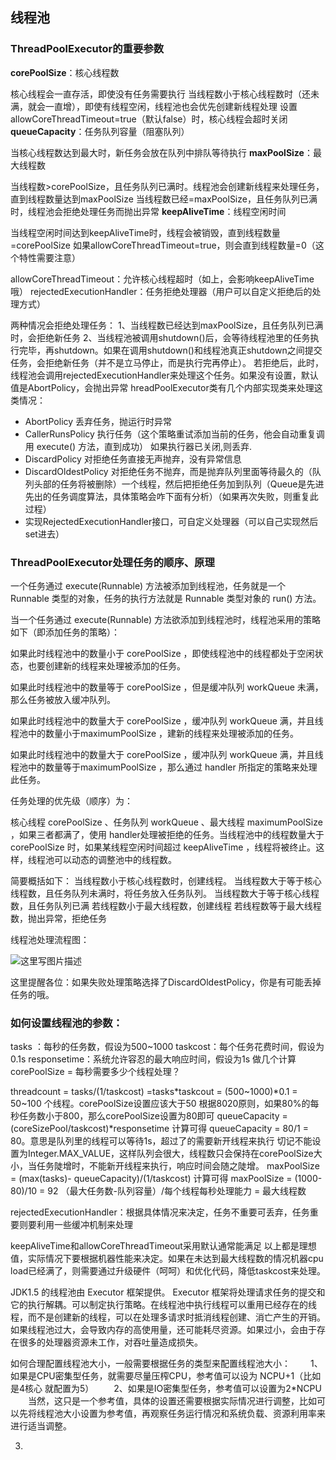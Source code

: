 ## 线程池

### ThreadPoolExecutor的重要参数

**corePoolSize**：核心线程数

核心线程会一直存活，即使没有任务需要执行
当线程数小于核心线程数时（还未满，就会一直增），即使有线程空闲，线程池也会优先创建新线程处理
设置allowCoreThreadTimeout=true（默认false）时，核心线程会超时关闭
**queueCapacity**：任务队列容量（阻塞队列）

当核心线程数达到最大时，新任务会放在队列中排队等待执行
**maxPoolSize**：最大线程数

当线程数>corePoolSize，且任务队列已满时。线程池会创建新线程来处理任务，直到线程数量达到maxPoolSize
当线程数已经=maxPoolSize，且任务队列已满时，线程池会拒绝处理任务而抛出异常
**keepAliveTime**：线程空闲时间

当线程空闲时间达到keepAliveTime时，线程会被销毁，直到线程数量=corePoolSize
如果allowCoreThreadTimeout=true，则会直到线程数量=0（这个特性需要注意）

allowCoreThreadTimeout：允许核心线程超时（如上，会影响keepAliveTime哦）
rejectedExecutionHandler：任务拒绝处理器（用户可以自定义拒绝后的处理方式）

两种情况会拒绝处理任务：
1、当线程数已经达到maxPoolSize，且任务队列已满时，会拒绝新任务
2、当线程池被调用shutdown()后，会等待线程池里的任务执行完毕，再shutdown。如果在调用shutdown()和线程池真正shutdown之间提交任务，会拒绝新任务（并不是立马停止，而是执行完再停止）。
若拒绝后，此时，线程池会调用rejectedExecutionHandler来处理这个任务。如果没有设置，默认值是AbortPolicy，会抛出异常
hreadPoolExecutor类有几个内部实现类来处理这类情况：

- AbortPolicy 丢弃任务，抛运行时异常
- CallerRunsPolicy 执行任务（这个策略重试添加当前的任务，他会自动重复调用 execute() 方法，直到成功） 如果执行器已关闭,则丢弃.
- DiscardPolicy 对拒绝任务直接无声抛弃，没有异常信息
- DiscardOldestPolicy 对拒绝任务不抛弃，而是抛弃队列里面等待最久的（队列头部的任务将被删除）一个线程，然后把拒绝任务加到队列（Queue是先进先出的任务调度算法，具体策略会咋下面有分析）（如果再次失败，则重复此过程）
- 实现RejectedExecutionHandler接口，可自定义处理器（可以自己实现然后set进去） 

### ThreadPoolExecutor处理任务的顺序、原理

一个任务通过 execute(Runnable) 方法被添加到线程池，任务就是一个 Runnable 类型的对象，任务的执行方法就是 Runnable 类型对象的 run() 方法。

当一个任务通过 execute(Runnable) 方法欲添加到线程池时，线程池采用的策略如下（即添加任务的策略）：

如果此时线程池中的数量小于 corePoolSize ，即使线程池中的线程都处于空闲状态，也要创建新的线程来处理被添加的任务。

如果此时线程池中的数量等于 corePoolSize ，但是缓冲队列 workQueue 未满，那么任务被放入缓冲队列。

如果此时线程池中的数量大于 corePoolSize ，缓冲队列 workQueue 满，并且线程池中的数量小于maximumPoolSize ，建新的线程来处理被添加的任务。

如果此时线程池中的数量大于 corePoolSize ，缓冲队列 workQueue 满，并且线程池中的数量等于maximumPoolSize ，那么通过 handler 所指定的策略来处理此任务。

任务处理的优先级（顺序）为：

核心线程 corePoolSize 、任务队列 workQueue 、最大线程 maximumPoolSize ，如果三者都满了，使用 handler处理被拒绝的任务。当线程池中的线程数量大于 corePoolSize 时，如果某线程空闲时间超过 keepAliveTime ，线程将被终止。这样，线程池可以动态的调整池中的线程数。

简要概括如下：
当线程数小于核心线程数时，创建线程。
当线程数大于等于核心线程数，且任务队列未满时，将任务放入任务队列。
当线程数大于等于核心线程数，且任务队列已满
若线程数小于最大线程数，创建线程
若线程数等于最大线程数，抛出异常，拒绝任务

线程池处理流程图：

 ![这里写图片描述](https://img-blog.csdn.net/20180627165941343?watermark/2/text/aHR0cHM6Ly9ibG9nLmNzZG4ubmV0L2Y2NDEzODU3MTI=/font/5a6L5L2T/fontsize/400/fill/I0JBQkFCMA==/dissolve/70) 

这里提醒各位：如果失败处理策略选择了DiscardOldestPolicy，你是有可能丢掉任务的哦。



### 如何设置线程池的参数：

tasks ：每秒的任务数，假设为500~1000
taskcost：每个任务花费时间，假设为0.1s
responsetime：系统允许容忍的最大响应时间，假设为1s
做几个计算
corePoolSize = 每秒需要多少个线程处理？

threadcount = tasks/(1/taskcost) =tasks*taskcout = (500~1000)*0.1 = 50~100 个线程。corePoolSize设置应该大于50
根据8020原则，如果80%的每秒任务数小于800，那么corePoolSize设置为80即可
queueCapacity = (coreSizePool/taskcost)*responsetime
计算可得 queueCapacity = 80/1 = 80。意思是队列里的线程可以等待1s，超过了的需要新开线程来执行
切记不能设置为Integer.MAX_VALUE，这样队列会很大，线程数只会保持在corePoolSize大小，当任务陡增时，不能新开线程来执行，响应时间会随之陡增。
maxPoolSize = (max(tasks)- queueCapacity)/(1/taskcost)
计算可得 maxPoolSize = (1000-80)/10 = 92
（最大任务数-队列容量）/每个线程每秒处理能力 = 最大线程数

rejectedExecutionHandler：根据具体情况来决定，任务不重要可丢弃，任务重要则要利用一些缓冲机制来处理

keepAliveTime和allowCoreThreadTimeout采用默认通常能满足
以上都是理想值，实际情况下要根据机器性能来决定。如果在未达到最大线程数的情况机器cpu load已经满了，则需要通过升级硬件（呵呵）和优化代码，降低taskcost来处理。

JDK1.5 的线程池由 Executor 框架提供。 Executor 框架将处理请求任务的提交和它的执行解耦。可以制定执行策略。在线程池中执行线程可以重用已经存在的线程，而不是创建新的线程，可以在处理多请求时抵消线程创建、消亡产生的开销。如果线程池过大，会导致内存的高使用量，还可能耗尽资源。如果过小，会由于存在很多的处理器资源未工作，对吞吐量造成损失。

如何合理配置线程池大小，一般需要根据任务的类型来配置线程池大小：
　　1、如果是CPU密集型任务，就需要尽量压榨CPU，参考值可以设为 NCPU+1（比如是4核心 就配置为5）
　　2、如果是IO密集型任务，参考值可以设置为2*NCPU
　　当然，这只是一个参考值，具体的设置还需要根据实际情况进行调整，比如可以先将线程池大小设置为参考值，再观察任务运行情况和系统负载、资源利用率来进行适当调整。

3. 